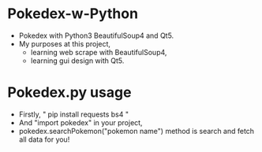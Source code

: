 # Pokedex-w-Python
* Pokedex with Python3 BeautifulSoup4 and Qt5.
* My purposes at this project, 
    * learning web scrape with BeautifulSoup4,
    * learning gui design with Qt5.

# Pokedex.py usage
* Firstly, " pip install requests bs4 "
* And "import pokedex" in your project,
* pokedex.searchPokemon("pokemon name") method is search and fetch all data for you!